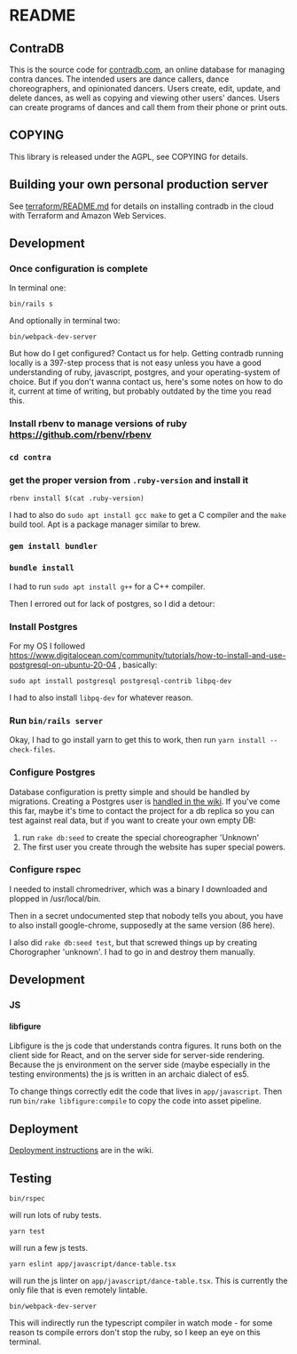 # README

## ContraDB

This is the source code for [contradb.com](https://contradb.com), an
online database for managing contra dances. The intended users are
dance callers, dance choreographers, and opinionated dancers. Users
create, edit, update, and delete dances, as well as copying and
viewing other users' dances. Users can create programs of dances and
call them from their phone or print outs.

## COPYING

This library is released under the AGPL, see COPYING for details.

## Building your own personal production server

See [terraform/README.md](terraform/README.md) for details on
installing contradb in the cloud with Terraform and Amazon Web
Services.

## Development

### Once configuration is complete

In terminal one:

```
bin/rails s
```

And optionally in terminal two:

```
bin/webpack-dev-server
```

But how do I get configured? Contact us for help. Getting contradb
running locally is a 397-step process that is not easy unless you
have a good understanding of ruby, javascript, postgres, and your
operating-system of choice. But if you don't wanna contact us, here's
some notes on how to do it, current at time of writing, but probably
outdated by the time you read this.

### Install rbenv to manage versions of ruby https://github.com/rbenv/rbenv

### `cd contra`

### get the proper version from `.ruby-version` and install it

```
rbenv install $(cat .ruby-version)
```

I had to also do `sudo apt install gcc make` to get a C compiler and the `make` build tool. Apt is a package manager similar to brew.

### `gem install bundler`

### `bundle install`

I had to run `sudo apt install g++` for a C++ compiler.

Then I errored out for lack of postgres, so I did a detour:

### Install Postgres

For my OS I followed https://www.digitalocean.com/community/tutorials/how-to-install-and-use-postgresql-on-ubuntu-20-04 , basically:

```
sudo apt install postgresql postgresql-contrib libpq-dev
```

I had to also install `libpq-dev` for whatever reason.

### Run `bin/rails server`

Okay, I had to go install yarn to get this to work, then run `yarn install --check-files`.

### Configure Postgres

Database configuration is pretty simple and should be handled by
migrations. Creating a Postgres user is [handled in the wiki](https://github.com/contradb/contra/wiki/Postgres-for-contradb-dev).
If you've come this far, maybe it's time to contact the project for a db replica so you can test against real data, but if you want to create your own empty DB:

1. run `rake db:seed` to create the special choreographer 'Unknown'
2. The first user you create through the website has super special
   powers.

### Configure rspec

I needed to install chromedriver, which was a binary I downloaded and plopped in /usr/local/bin.

Then in a secret undocumented step that nobody tells you about, you have to also install google-chrome, supposedly at the same version (86 here).

I also did `rake db:seed test`, but that screwed things up by creating Chorographer 'unknown'. I had to go in and destroy them manually.

## Development

### JS

#### libfigure

Libfigure is the js code that understands contra figures. It runs both on the client side for React, and on the server side for server-side rendering. Because the js environment on the server side (maybe especially in the testing environments) the js is written in an archaic dialect of es5.

To change things correctly edit the code that lives in `app/javascript`. Then run `bin/rake libfigure:compile` to copy the code into asset pipeline.

## Deployment

[Deployment instructions](https://github.com/contradb/contra/wiki/Installing-new-git-version-onto-production-server) are in the wiki.

## Testing

```
bin/rspec
```

will run lots of ruby tests.

```
yarn test
```

will run a few js tests.

```
yarn eslint app/javascript/dance-table.tsx
```

will run the js linter on `app/javascript/dance-table.tsx`. This is currently the only file that is even remotely lintable.

```
bin/webpack-dev-server
```

This will indirectly run the typescript compiler in watch mode - for some reason ts compile errors don't stop the ruby, so I keep an eye on this terminal.
